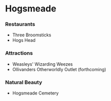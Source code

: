 # Hogsmeade

### Restaurants
- Three Broomsticks
- Hogs Head

### Attractions
- Weasleys' Wizarding Weezes
- Ollivanders Otherworldly Outlet (forthcoming)

### Natural Beauty
- Hogsmeade Cemetery
